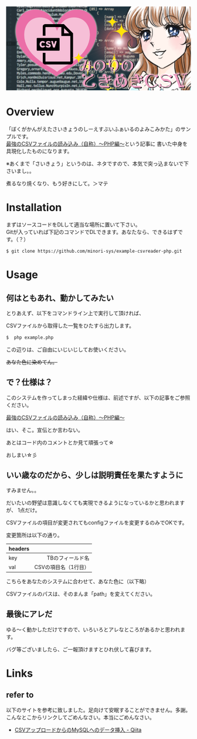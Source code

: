 ![桜](csv_title.png)

# Overview

「ぼくがかんがえたさいきょうのしーえすぶいふぁいるのよみこみかた」のサンプルです。  
[最強のCSVファイルの読み込み（自称）～PHP編～](https://qiita.com/minori_s/items/6e96d2f80ad1699e9c83)という記事に
書いた中身を具現化したものになります。

※あくまで「さいきょう」というのは、ネタですので、本気で突っ込まないで下さいまし。。

煮るなり焼くなり、もう好きにして。＞マテ

# Installation

まずはソースコードをDLして適当な場所に置いて下さい。  
Gitが入っていれば下記のコマンドでDLできます。あなたなら、できるはずです。（？）

```bash
$ git clone https://github.com/minori-sys/example-csvreader-php.git
```

# Usage

## 何はともあれ、動かしてみたい

とりあえず、以下をコマンドライン上で実行して頂ければ、

CSVファイルから取得した一覧をひたすら出力します。

```bash
$  php example.php
```

この辺りは、ご自由にいじいじしてお使いください。

~~あなた色に染めてん。~~

## で？仕様は？

このシステムを作ってしまった経緯や仕様は、前述ですが、以下の記事をご参照ください。


[最強のCSVファイルの読み込み（自称）～PHP編～](http://)

はい、そこ。宣伝とか言わない。

あとはコード内のコメントとか見て頑張って☆

おしまい☆彡

## いい歳なのだから、少しは説明責任を果たすように

すみません。。

だいたいの野望は意識しなくても実現できるようになっているかと思われますが、
1点だけ。

CSVファイルの項目が変更されてもconfigファイルを変更するのみでOKです。

変更箇所は以下の通り。

| headers    |                      |
|:-----------|---------------------:|
| key        | TBのフィールド名     |
| val        | CSVの項目名（1行目） |


こちらをあなたのシステムに合わせて、あなた色に（以下略）

CSVファイルのパスは、そのまんま「path」を変えてください。

## 最後にアレだ

ゆる～く動かしただけですので、いろいろとアレなところがあるかと思われます。

バグ等ございましたら、ご一報頂けますとひれ伏して喜びます。

# Links

## refer to

以下のサイトを参考に致しました。足向けて安眠することができません。多謝。
こんなとこからリンクしてごめんなさい。本当にごめんなさい。

- [CSVアップロードからのMySQLへのデータ挿入 - Qiita](http://qiita.com/mpyw/items/caa2568284b69d270f8b)

